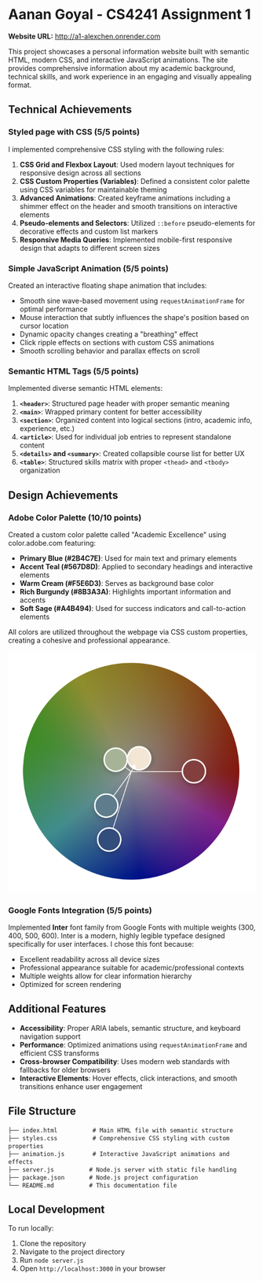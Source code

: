# Aanan Goyal - CS4241 Assignment 1
**Website URL:** http://a1-alexchen.onrender.com

This project showcases a personal information website built with semantic HTML, modern CSS, and interactive JavaScript animations. The site provides comprehensive information about my academic background, technical skills, and work experience in an engaging and visually appealing format.

## Technical Achievements

### Styled page with CSS (5/5 points)
I implemented comprehensive CSS styling with the following rules:
1. **CSS Grid and Flexbox Layout**: Used modern layout techniques for responsive design across all sections
2. **CSS Custom Properties (Variables)**: Defined a consistent color palette using CSS variables for maintainable theming
3. **Advanced Animations**: Created keyframe animations including a shimmer effect on the header and smooth transitions on interactive elements
4. **Pseudo-elements and Selectors**: Utilized `::before` pseudo-elements for decorative effects and custom list markers
5. **Responsive Media Queries**: Implemented mobile-first responsive design that adapts to different screen sizes

### Simple JavaScript Animation (5/5 points)
Created an interactive floating shape animation that includes:
- Smooth sine wave-based movement using `requestAnimationFrame` for optimal performance
- Mouse interaction that subtly influences the shape's position based on cursor location
- Dynamic opacity changes creating a "breathing" effect
- Click ripple effects on sections with custom CSS animations
- Smooth scrolling behavior and parallax effects on scroll

### Semantic HTML Tags (5/5 points)
Implemented diverse semantic HTML elements:
1. **`<header>`**: Structured page header with proper semantic meaning
2. **`<main>`**: Wrapped primary content for better accessibility
3. **`<section>`**: Organized content into logical sections (intro, academic info, experience, etc.)
4. **`<article>`**: Used for individual job entries to represent standalone content
5. **`<details>` and `<summary>`**: Created collapsible course list for better UX
6. **`<table>`**: Structured skills matrix with proper `<thead>` and `<tbody>` organization

## Design Achievements

### Adobe Color Palette (10/10 points)
Created a custom color palette called "Academic Excellence" using color.adobe.com featuring:
- **Primary Blue (#2B4C7E)**: Used for main text and primary elements
- **Accent Teal (#567D8D)**: Applied to secondary headings and interactive elements  
- **Warm Cream (#F5E6D3)**: Serves as background base color
- **Rich Burgundy (#8B3A3A)**: Highlights important information and accents
- **Soft Sage (#A4B494)**: Used for success indicators and call-to-action elements

All colors are utilized throughout the webpage via CSS custom properties, creating a cohesive and professional appearance.

![Color Palette](color-palette-screenshot.png)

### Google Fonts Integration (5/5 points)
Implemented **Inter** font family from Google Fonts with multiple weights (300, 400, 500, 600). Inter is a modern, highly legible typeface designed specifically for user interfaces. I chose this font because:
- Excellent readability across all device sizes
- Professional appearance suitable for academic/professional contexts
- Multiple weights allow for clear information hierarchy
- Optimized for screen rendering

## Additional Features
- **Accessibility**: Proper ARIA labels, semantic structure, and keyboard navigation support
- **Performance**: Optimized animations using `requestAnimationFrame` and efficient CSS transforms
- **Cross-browser Compatibility**: Uses modern web standards with fallbacks for older browsers
- **Interactive Elements**: Hover effects, click interactions, and smooth transitions enhance user engagement

## File Structure
```
├── index.html          # Main HTML file with semantic structure
├── styles.css          # Comprehensive CSS styling with custom properties
├── animation.js        # Interactive JavaScript animations and effects
├── server.js          # Node.js server with static file handling
├── package.json       # Node.js project configuration
└── README.md          # This documentation file
```

## Local Development
To run locally:
1. Clone the repository
2. Navigate to the project directory
3. Run `node server.js`
4. Open `http://localhost:3000` in your browser